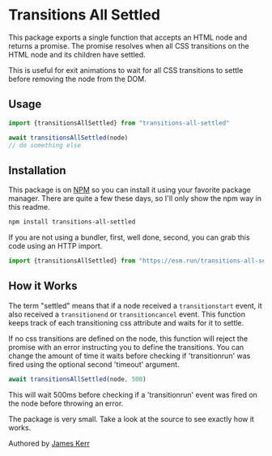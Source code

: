 # Transitions All Settled

This package exports a single function that accepts an HTML node and returns a promise. The promise resolves when all CSS transitions on the HTML node and its children have settled.

This is useful for exit animations to wait for all CSS transitions to settle before removing the node from the DOM.

## Usage

```js
import {transitionsAllSettled} from "transitions-all-settled"

await transitionsAllSettled(node)
// do something else
```


## Installation

This package is on [NPM](https://www.npmjs.com/package/transitions-all-settled) so you can install it using your favorite package manager. There are quite a few these days, so I'll only show the npm way in this readme.

```bash
npm install transitions-all-settled
```

If you are not using a bundler, first, well done, second, you can grab this code using an HTTP import.

```js
import {transitionsAllSettled} from "https://esm.run/transitions-all-settled"
```

## How it Works

The term "settled" means that if a node received a `transitionstart` event, it also received a `transitionend` or `transitioncancel` event. This function keeps track of each transitioning css attribute and waits for it to settle.

If no css transitions are defined on the node, this function will reject the promise with an error instructing you to define the transitions. You can change the amount of time it waits before checking if 'transitionrun' was fired using the optional second 'timeout' argument.

```js
await transitionsAllSettled(node, 500)
```

This will wait 500ms before checking if a 'transitionrun' event was fired on the node before throwing an error.

The package is very small. Take a look at the source to see exactly how it works.

Authored by [James Kerr](http://jameskerr.blog)
